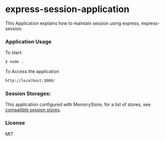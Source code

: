 # express-session-application

This Application explains how to maintain session using express, express-session.


### Application Usage

To start:

```sh
$ node .
```

To Access the application

```sh
http://localhost:3000/
```

### Session Storages:

This application configured with MemoryStore, for a list of stores, see [compatible session stores](https://www.npmjs.com/package/express-session#compatible-session-stores).


### License

MIT 